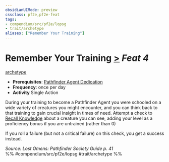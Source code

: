 ```yaml
---
obsidianUIMode: preview
cssclass: pf2e,pf2e-feat
tags:
- compendium/src/pf2e/lopsg
- trait/archetype
aliases: ["Remember Your Training"]
---
```

# Remember Your Training  [>](/rules/core-rulebook/chapter-9-playing-the-game.md#Actions "Single Action") *Feat 4*  
[archetype](/rules/traits/archetype.md)  

- **Prerequisites**: [Pathfinder Agent Dedication](/compendium/feats/pathfinder-agent-dedication-lowg.md)
- **Frequency**: once per day
- **Activity** Single Action

During your training to become a Pathfinder Agent you were schooled on a wide variety of creatures you might encounter, and you can think back to that training to gain crucial insight in times of need. Attempt a check to [Recall Knowledge](/rules/actions/recall-knowledge.md) about a creature you can see, adding your level as a proficiency bonus if you are untrained (rather than 0)

If you roll a failure (but not a critical failure) on this check, you get a success instead.

*Source: Lost Omens: Pathfinder Society Guide p. 41*  
%% #compendium/src/pf2e/lopsg #trait/archetype %%